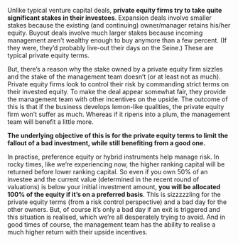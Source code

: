 <p>Unlike typical venture capital deals, <strong>private equity firms try to take quite significant stakes in their investees</strong>. Expansion deals involve smaller stakes because the existing (and continuing) owner/manager retains his/her equity. Buyout deals involve much larger stakes because incoming management aren&#8217;t wealthy enough to buy anymore than a few percent. (If they were, they&#8217;d probably live-out their days on the Seine.) These are typical private equity terms.</p><p>But, there&#8217;s a reason why the stake owned by a private equity firm sizzles and the stake of the management team doesn&#8217;t (or at least not as much). Private equity firms look to control their risk by commanding strict terms on their invested equity. To make the deal appear somewhat fair, they provide the management team with other incentives on the upside. The outcome of this is that if the business develops lemon-like qualities, the private equity firm won&#8217;t suffer as much. Whereas if it ripens into a plum, the management team will benefit a little more.</p><p><strong>The underlying objective of this is for the private equity terms to limit the fallout of a bad investment, while still benefiting from a good one.</strong></p><p>In practise, preference equity or hybrid instruments help manage risk. In rocky times, like we&#8217;re experiencing now, the higher ranking capital will be returned before lower ranking capital. So even if you own 50% of an investee and the current value (determined in the recent round of valuations) is below your initial investment amount, <strong>you will be allocated 100% of the equity if it&#8217;s on a preferred basis</strong>. This is sizzzzzling for the private equity terms (from a risk control perspective) and a bad day for the other owners. But, of course it&#8217;s only a bad day if an exit is triggered and this situation is realised, which we&#8217;re all desperately trying to avoid. And in good times of course, the management team has the ability to realise a much higher return with their upside incentives.</p>
